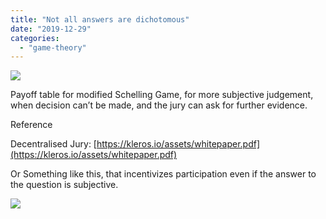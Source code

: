 ```yaml
---
title: "Not all answers are dichotomous"
date: "2019-12-29"
categories: 
  - "game-theory"
---
```


![](https://iambrainstorming.files.wordpress.com/2019/12/subject-judgements.png?w=1024)

Payoff table for modified Schelling Game, for more subjective judgement, when decision can’t be made, and the jury can ask for further evidence.

Reference

Decentralised Jury: [https://kleros.io/assets/whitepaper.pdf](https://kleros.io/assets/whitepaper.pdf)

Or Something like this, that incentivizes participation even if the answer to the question is subjective.

![](https://iambrainstorming.files.wordpress.com/2019/12/subjective-judgements.png?w=1024)
